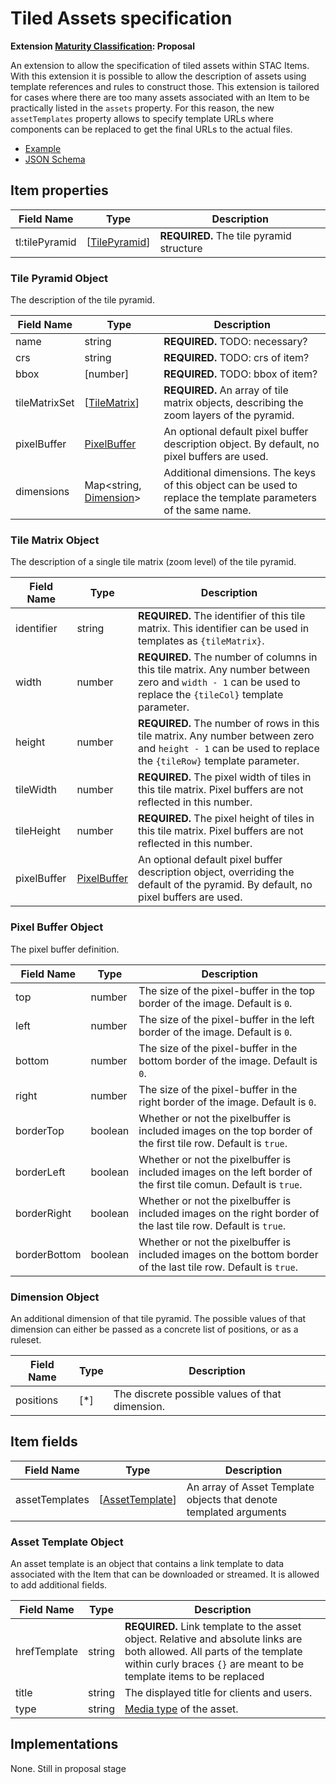 # Tiled Assets specification

**Extension [Maturity Classification](../README.md#extension-maturity): Proposal**

An extension to allow the specification of tiled assets within STAC Items. With this extension it is possible to allow the description of assets using template references and rules to construct those. This extension is tailored for cases where there are too many assets associated with an Item to be practically listed in the `assets` property. For this reason, the new `assetTemplates` property allows to specify template URLs where components can be replaced to get the final URLs to the actual files.

- [Example](examples/example.json)
- [JSON Schema](json-schema/schema.json)

## Item properties

| Field Name         | Type                                  | Description                                                  |
| ------------------ | ------------------------------------- | ------------------------------------------------------------ |
| tl:tilePyramid     | [[TilePyramid](#tile-pyramid-object)] | **REQUIRED.** The tile pyramid structure                     | 

### Tile Pyramid Object

The description of the tile pyramid.

| Field Name    | Type                                        | Description                                                                           |
| ------------- | ------------------------------------------- | ------------------------------------------------------------------------------------- |
| name          | string                                      | **REQUIRED.** TODO: necessary?     |
| crs           | string                                      | **REQUIRED.** TODO: crs of item?   |
| bbox          | [number]                                    | **REQUIRED.** TODO: bbox of item?  |
| tileMatrixSet | [[TileMatrix](#tile-matrix-object)]         | **REQUIRED.** An array of tile matrix objects, describing the zoom layers of the pyramid. |
| pixelBuffer   | [PixelBuffer](#pixel-buffer-object)         | An optional default pixel buffer description object. By default, no pixel buffers are used. |
| dimensions    | Map<string, [Dimension](#dimension-object)> | Additional dimensions. The keys of this object can be used to replace the template parameters of the same name. |

### Tile Matrix Object

The description of a single tile matrix (zoom level) of the tile pyramid.

| Field Name    | Type                                | Description                                                                                                    |
| ------------- | ----------------------------------- | -------------------------------------------------------------------------------------------------------------- |
| identifier    | string                              | **REQUIRED.** The identifier of this tile matrix. This identifier can be used in templates as `{tileMatrix}`.  |
| width         | number                              | **REQUIRED.** The number of columns in this tile matrix. Any number between zero and `width - 1` can be used to replace the `{tileCol}` template parameter. |
| height        | number                              | **REQUIRED.** The number of rows in this tile matrix. Any number between zero and `height - 1` can be used to replace the `{tileRow}` template parameter. |
| tileWidth     | number                              | **REQUIRED.** The pixel width of tiles in this tile matrix. Pixel buffers are not reflected in this number.    |
| tileHeight    | number                              | **REQUIRED.** The pixel height of tiles in this tile matrix. Pixel buffers are not reflected in this number.   |
| pixelBuffer   | [PixelBuffer](#pixel-buffer-object) | An optional default pixel buffer description object, overriding the default of the pyramid. By default, no pixel buffers are used. |

### Pixel Buffer Object

The pixel buffer definition.

| Field Name    | Type    | Description                                                                                                      |
| ------------- | ------- | ---------------------------------------------------------------------------------------------------------------- |
| top           | number  | The size of the pixel-buffer in the top border of the image. Default is `0`.                                     |
| left          | number  | The size of the pixel-buffer in the left border of the image. Default is `0`.                                    |
| bottom        | number  | The size of the pixel-buffer in the bottom border of the image. Default is `0`.                                  |
| right         | number  | The size of the pixel-buffer in the right border of the image. Default is `0`.                                   |
| borderTop     | boolean | Whether or not the pixelbuffer is included images on the top border of the first tile row. Default is `true`.    |
| borderLeft    | boolean | Whether or not the pixelbuffer is included images on the left border of the first tile comun. Default is `true`. |
| borderRight   | boolean | Whether or not the pixelbuffer is included images on the right border of the last tile row. Default is `true`.   |
| borderBottom  | boolean | Whether or not the pixelbuffer is included images on the bottom border of the last tile row. Default is `true`.  |


### Dimension Object

An additional dimension of that tile pyramid. The possible values of that dimension can either be passed as a concrete list of positions, or as a ruleset.

| Field Name    | Type    | Description                                                                                                      |
| ------------- | ------- | ---------------------------------------------------------------------------------------------------------------- |
| positions     | [*]     | The discrete possible values of that dimension.                  |

## Item fields

| Field Name         | Type                               | Description                                                  |
| ------------------ | ---------------------------------- | ------------------------------------------------------------ |
| assetTemplates     | [[AssetTemplate](#asset-template)] | An array of Asset Template objects that denote templated arguments | 

### Asset Template Object

An asset template is an object that contains a link template to data associated with the Item that can be downloaded or streamed. It is allowed to add additional fields.

| Field Name   | Type   | Description                                                                           |
| ------------ | ------ | ------------------------------------------------------------------------------------- |
| hrefTemplate | string | **REQUIRED.** Link template to the asset object. Relative and absolute links are both allowed. All parts of the template within curly braces `{}` are meant to be template items to be replaced |
| title        | string | The displayed title for clients and users.                                            |
| type         | string | [Media type](../README.md#media-types) of the asset.                                  |

## Implementations

None. Still in proposal stage